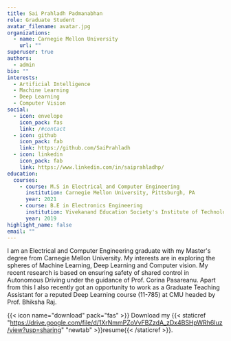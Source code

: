 ```yaml
---
title: Sai Prahladh Padmanabhan
role: Graduate Student
avatar_filename: avatar.jpg
organizations:
  - name: Carnegie Mellon University
    url: ""
superuser: true
authors:
  - admin
bio: ""
interests:
  - Artificial Intelligence
  - Machine Learning
  - Deep Learning
  - Computer Vision
social:
  - icon: envelope
    icon_pack: fas
    link: /#contact
  - icon: github
    icon_pack: fab
    link: https://github.com/SaiPrahladh
  - icon: linkedin
    icon_pack: fab
    link: https://www.linkedin.com/in/saiprahladhp/
education:
  courses:
    - course: M.S in Electrical and Computer Engineering
      institution: Carnegie Mellon University, Pittsburgh, PA
      year: 2021
    - course: B.E in Electronics Engineering
      institution: Vivekanand Education Society's Institute of Technology, Mumbai, India
      year: 2019
highlight_name: false
email: ""
---
```

I am an Electrical and Computer Engineering graduate with my Master's degree from Carnegie Mellon University. My interests are in exploring the spheres of Machine Learning, Deep Learning and Computer vision. My recent research is based on ensuring safety of shared control in Autonomous Driving under the guidance of Prof. Corina Pasareanu. Apart from this I also recently got an opportunity to work as a Graduate Teaching Assistant for a reputed Deep Learning course (11-785) at CMU headed by Prof. Bhiksha Raj.

{{< icon name="download" pack="fas" >}} Download my {{< staticref "https://drive.google.com/file/d/1XrNmmPZoVvFBZzdA_zDx4BSHpWRh6Iuz/view?usp=sharing" "newtab" >}}resume{{< /staticref >}}.
